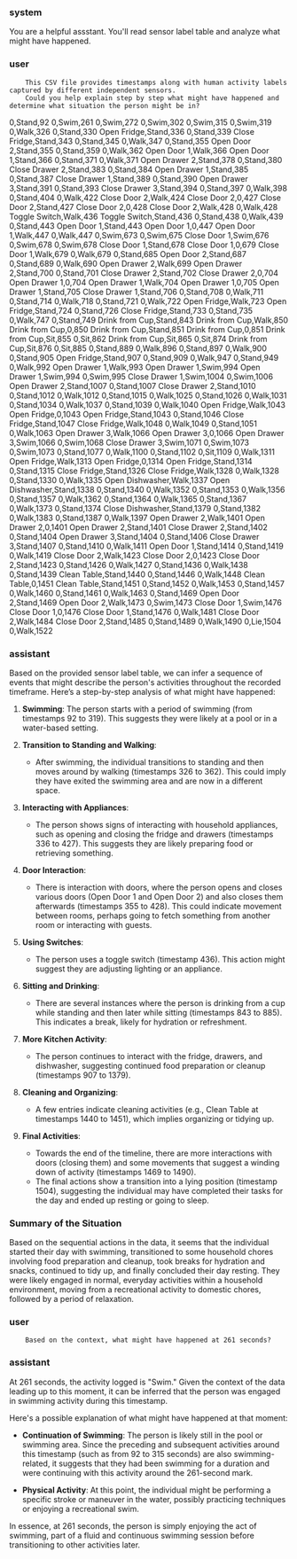 ### system
You are a helpful assstant. You'll read sensor label table and analyze what might have happened.
### user

        This CSV file provides timestamps along with human activity labels captured by different independent sensors.
        Could you help explain step by step what might have happened and determine what situation the person might be in?
    
0,Stand,92
0,Swim,261
0,Swim,272
0,Swim,302
0,Swim,315
0,Swim,319
0,Walk,326
0,Stand,330
Open Fridge,Stand,336
0,Stand,339
Close Fridge,Stand,343
0,Stand,345
0,Walk,347
0,Stand,355
Open Door 2,Stand,355
0,Stand,359
0,Walk,362
Open Door 1,Walk,366
Open Door 1,Stand,366
0,Stand,371
0,Walk,371
Open Drawer 2,Stand,378
0,Stand,380
Close Drawer 2,Stand,383
0,Stand,384
Open Drawer 1,Stand,385
0,Stand,387
Close Drawer 1,Stand,389
0,Stand,390
Open Drawer 3,Stand,391
0,Stand,393
Close Drawer 3,Stand,394
0,Stand,397
0,Walk,398
0,Stand,404
0,Walk,422
Close Door 2,Walk,424
Close Door 2,0,427
Close Door 2,Stand,427
Close Door 2,0,428
Close Door 2,Walk,428
0,Walk,428
Toggle Switch,Walk,436
Toggle Switch,Stand,436
0,Stand,438
0,Walk,439
0,Stand,443
Open Door 1,Stand,443
Open Door 1,0,447
Open Door 1,Walk,447
0,Walk,447
0,Swim,673
0,Swim,675
Close Door 1,Swim,676
0,Swim,678
0,Swim,678
Close Door 1,Stand,678
Close Door 1,0,679
Close Door 1,Walk,679
0,Walk,679
0,Stand,685
Open Door 2,Stand,687
0,Stand,689
0,Walk,690
Open Drawer 2,Walk,699
Open Drawer 2,Stand,700
0,Stand,701
Close Drawer 2,Stand,702
Close Drawer 2,0,704
Open Drawer 1,0,704
Open Drawer 1,Walk,704
Open Drawer 1,0,705
Open Drawer 1,Stand,705
Close Drawer 1,Stand,706
0,Stand,708
0,Walk,711
0,Stand,714
0,Walk,718
0,Stand,721
0,Walk,722
Open Fridge,Walk,723
Open Fridge,Stand,724
0,Stand,726
Close Fridge,Stand,733
0,Stand,735
0,Walk,747
0,Stand,749
Drink from Cup,Stand,843
Drink from Cup,Walk,850
Drink from Cup,0,850
Drink from Cup,Stand,851
Drink from Cup,0,851
Drink from Cup,Sit,855
0,Sit,862
Drink from Cup,Sit,865
0,Sit,874
Drink from Cup,Sit,876
0,Sit,885
0,Stand,889
0,Walk,896
0,Stand,897
0,Walk,900
0,Stand,905
Open Fridge,Stand,907
0,Stand,909
0,Walk,947
0,Stand,949
0,Walk,992
Open Drawer 1,Walk,993
Open Drawer 1,Swim,994
Open Drawer 1,Swim,994
0,Swim,995
Close Drawer 1,Swim,1004
0,Swim,1006
Open Drawer 2,Stand,1007
0,Stand,1007
Close Drawer 2,Stand,1010
0,Stand,1012
0,Walk,1012
0,Stand,1015
0,Walk,1025
0,Stand,1026
0,Walk,1031
0,Stand,1034
0,Walk,1037
0,Stand,1039
0,Walk,1040
Open Fridge,Walk,1043
Open Fridge,0,1043
Open Fridge,Stand,1043
0,Stand,1046
Close Fridge,Stand,1047
Close Fridge,Walk,1048
0,Walk,1049
0,Stand,1051
0,Walk,1063
Open Drawer 3,Walk,1066
Open Drawer 3,0,1066
Open Drawer 3,Swim,1066
0,Swim,1068
Close Drawer 3,Swim,1071
0,Swim,1073
0,Swim,1073
0,Stand,1077
0,Walk,1100
0,Stand,1102
0,Sit,1109
0,Walk,1311
Open Fridge,Walk,1313
Open Fridge,0,1314
Open Fridge,Stand,1314
0,Stand,1315
Close Fridge,Stand,1326
Close Fridge,Walk,1328
0,Walk,1328
0,Stand,1330
0,Walk,1335
Open Dishwasher,Walk,1337
Open Dishwasher,Stand,1338
0,Stand,1340
0,Walk,1352
0,Stand,1353
0,Walk,1356
0,Stand,1357
0,Walk,1362
0,Stand,1364
0,Walk,1365
0,Stand,1367
0,Walk,1373
0,Stand,1374
Close Dishwasher,Stand,1379
0,Stand,1382
0,Walk,1383
0,Stand,1387
0,Walk,1397
Open Drawer 2,Walk,1401
Open Drawer 2,0,1401
Open Drawer 2,Stand,1401
Close Drawer 2,Stand,1402
0,Stand,1404
Open Drawer 3,Stand,1404
0,Stand,1406
Close Drawer 3,Stand,1407
0,Stand,1410
0,Walk,1411
Open Door 1,Stand,1414
0,Stand,1419
0,Walk,1419
Close Door 2,Walk,1423
Close Door 2,0,1423
Close Door 2,Stand,1423
0,Stand,1426
0,Walk,1427
0,Stand,1436
0,Walk,1438
0,Stand,1439
Clean Table,Stand,1440
0,Stand,1446
0,Walk,1448
Clean Table,0,1451
Clean Table,Stand,1451
0,Stand,1452
0,Walk,1453
0,Stand,1457
0,Walk,1460
0,Stand,1461
0,Walk,1463
0,Stand,1469
Open Door 2,Stand,1469
Open Door 2,Walk,1473
0,Swim,1473
Close Door 1,Swim,1476
Close Door 1,0,1476
Close Door 1,Stand,1476
0,Walk,1481
Close Door 2,Walk,1484
Close Door 2,Stand,1485
0,Stand,1489
0,Walk,1490
0,Lie,1504
0,Walk,1522

### assistant
Based on the provided sensor label table, we can infer a sequence of events that might describe the person's activities throughout the recorded timeframe. Here’s a step-by-step analysis of what might have happened:

1. **Swimming**: The person starts with a period of swimming (from timestamps 92 to 319). This suggests they were likely at a pool or in a water-based setting.

2. **Transition to Standing and Walking**: 
   - After swimming, the individual transitions to standing and then moves around by walking (timestamps 326 to 362). This could imply they have exited the swimming area and are now in a different space.

3. **Interacting with Appliances**: 
   - The person shows signs of interacting with household appliances, such as opening and closing the fridge and drawers (timestamps 336 to 427). This suggests they are likely preparing food or retrieving something.

4. **Door Interaction**: 
   - There is interaction with doors, where the person opens and closes various doors (Open Door 1 and Open Door 2) and also closes them afterwards (timestamps 355 to 428). This could indicate movement between rooms, perhaps going to fetch something from another room or interacting with guests.

5. **Using Switches**: 
   - The person uses a toggle switch (timestamp 436). This action might suggest they are adjusting lighting or an appliance.

6. **Sitting and Drinking**: 
   - There are several instances where the person is drinking from a cup while standing and then later while sitting (timestamps 843 to 885). This indicates a break, likely for hydration or refreshment.

7. **More Kitchen Activity**: 
   - The person continues to interact with the fridge, drawers, and dishwasher, suggesting continued food preparation or cleanup (timestamps 907 to 1379). 

8. **Cleaning and Organizing**: 
   - A few entries indicate cleaning activities (e.g., Clean Table at timestamps 1440 to 1451), which implies organizing or tidying up.

9. **Final Activities**: 
   - Towards the end of the timeline, there are more interactions with doors (closing them) and some movements that suggest a winding down of activity (timestamps 1469 to 1490).
   - The final actions show a transition into a lying position (timestamp 1504), suggesting the individual may have completed their tasks for the day and ended up resting or going to sleep.

### Summary of the Situation
Based on the sequential actions in the data, it seems that the individual started their day with swimming, transitioned to some household chores involving food preparation and cleanup, took breaks for hydration and snacks, continued to tidy up, and finally concluded their day resting. They were likely engaged in normal, everyday activities within a household environment, moving from a recreational activity to domestic chores, followed by a period of relaxation.
### user

        Based on the context, what might have happened at 261 seconds?
    
### assistant
At 261 seconds, the activity logged is "Swim." Given the context of the data leading up to this moment, it can be inferred that the person was engaged in swimming activity during this timestamp.

Here's a possible explanation of what might have happened at that moment:

- **Continuation of Swimming**: The person is likely still in the pool or swimming area. Since the preceding and subsequent activities around this timestamp (such as from 92 to 315 seconds) are also swimming-related, it suggests that they had been swimming for a duration and were continuing with this activity around the 261-second mark.

- **Physical Activity**: At this point, the individual might be performing a specific stroke or maneuver in the water, possibly practicing techniques or enjoying a recreational swim.

In essence, at 261 seconds, the person is simply enjoying the act of swimming, part of a fluid and continuous swimming session before transitioning to other activities later.

